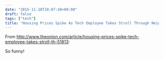 ```yaml
---
date: "2015-11-10T18:07:48+00:00"
draft: false
tags: ["tech"]
title: "Housing Prices Spike As Tech Employee Takes Stroll Through Neighborhood - The Onion - America's Finest News Source"
---
```

From http://www.theonion.com/article/housing-prices-spike-tech-employee-takes-stroll-th-51813:

So funny!
